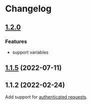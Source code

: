 # Changelog

## [1.2.0](2023-03-08)


### Features
* support variables


## [1.1.5](https://github.com/pyroscope-io/pyroscope/compare/@pyroscope/datasource-plugin@1.1.4...@pyroscope/datasource-plugin@1.1.5) (2022-07-11)


## 1.1.2 (2022-02-24)
Add support for [authenticated requests](https://github.com/pyroscope-io/pyroscope/pull/844).

